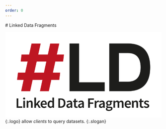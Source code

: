 ```yaml
---
order: 0
---
```


<div id="billboard" markdown="1">
# Linked Data Fragments

![Linked Data Fragments](/images/logo.svg){:.logo}
allow _clients_ to query datasets.
{:.slogan}
</div>
